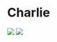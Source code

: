 # Charlie

<img src="https://raw.github.com/BigelowLab/charlie/master/bigelow-hpc.svg?sanitize=true">
<img src="https://raw.github.com/BigelowLab/charlie/master/charlie.svg?sanitize=true">
